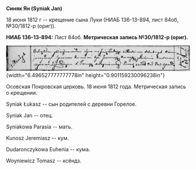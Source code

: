 **Синяк Ян (Syniak Jan)**

18 июня 1812 г -- крещение сына Луки (НИАБ 136-13-894, лист 84об,
№30/1812-р (ориг)).

**НИАБ 136-13-894:** Лист 84об. **Метрическая запись №30/1812-р
(ориг).**

![](./media/c04f488141138ca53fb4a9c8bd23af28eb98c20d.png){width="6.496527777777778in"
height="0.901159230096238in"}

Осовская Покровская церковь. 18 июня 1812 года. Метрическая запись о
крещении.

Syniak Łukasz -- сын родителей с деревни Горелое.

Syniak Jan -- отец.

Syniakowa Parasia -- мать.

Kunosz Jeremiasz -- кум.

Dudaronczykowa Euhenia -- кума.

Woyniewicz Tomasz -- ксёндз.
